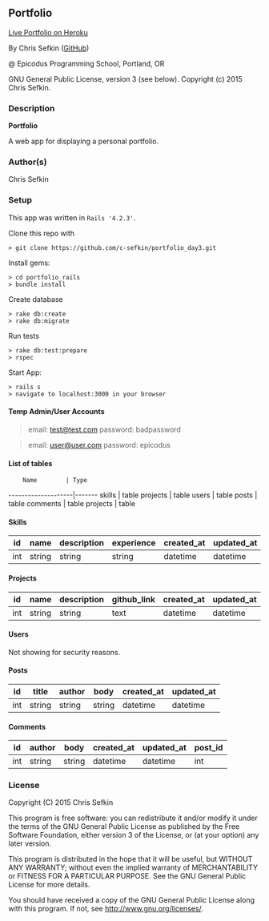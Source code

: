 ## Portfolio

<a href="https://hidden-sea-4180.herokuapp.com/" target="#">Live Portfolio on Heroku</a>

By Chris Sefkin (<a href="https://github.com/c-sefkin" target="#">GitHub</a>)

@ Epicodus Programming School, Portland, OR

GNU General Public License, version 3 (see below). Copyright (c) 2015 Chris Sefkin.

### Description

**Portfolio**

A web app for displaying a personal portfolio.

### Author(s)

Chris Sefkin

### Setup

This app was written in `Rails '4.2.3'`.

Clone this repo with
```console
> git clone https://github.com/c-sefkin/portfolio_day3.git
```

Install gems:

```console
> cd portfolio_rails
> bundle install
```

Create database
```console
> rake db:create
> rake db:migrate
```

Run tests
```console
> rake db:test:prepare
> rspec
```

Start App:
```console
> rails s
> navigate to localhost:3000 in your browser
```

#### Temp Admin/User Accounts

> email:  test@test.com
> password: badpassword

> email: user@user.com
> password: epicodus

#### List of tables
        Name        | Type  
--------------------|-------
skills              | table
projects            | table
users               | table
posts               | table
comments            | table
projects            | table

#### Skills
id  | name     | description | experience | created_at | updated_at
----|----------|-------------|------------|------------|-----------
int | string   | string      | string     | datetime   | datetime

####  Projects

id  | name    | description | github_link | created_at  | updated_at
----|---------|-------------|-------------|-------------|-----------
int | string  | string      | text        | datetime    | datetime

####  Users

Not showing for security reasons.

#### Posts

id  | title  | author | body   | created_at | updated_at
----|--------|--------|--------|------------|-----------
int | string | string | string | datetime   | datetime

#### Comments

id  | author | body   | created_at | updated_at | post_id
----|--------|--------|------------|------------|--------
int | string | string | datetime   | datetime   | int



### License ###
Copyright  (C)  2015  Chris Sefkin

This program is free software: you can redistribute it and/or modify
it under the terms of the GNU General Public License as published by
the Free Software Foundation, either version 3 of the License, or
(at your option) any later version.

This program is distributed in the hope that it will be useful,
but WITHOUT ANY WARRANTY; without even the implied warranty of
MERCHANTABILITY or FITNESS FOR A PARTICULAR PURPOSE.  See the
GNU General Public License for more details.

You should have received a copy of the GNU General Public License
along with this program.  If not, see <http://www.gnu.org/licenses/>.
